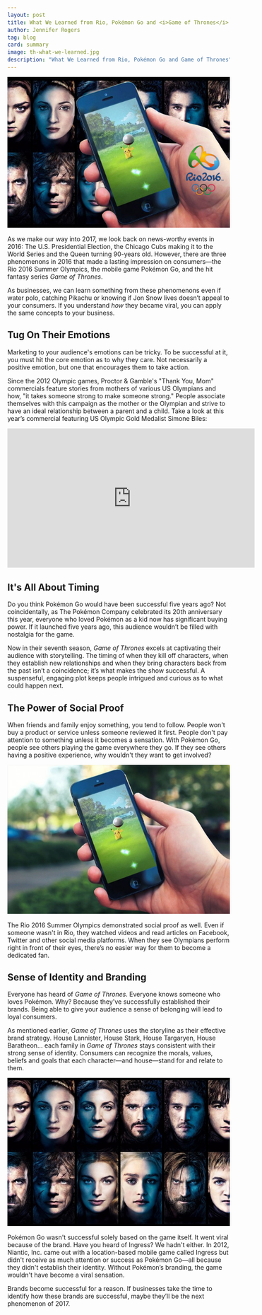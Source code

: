 ```yaml
---
layout: post
title: What We Learned from Rio, Pokémon Go and <i>Game of Thrones</i>
author: Jennifer Rogers
tag: blog
card: summary
image: th-what-we-learned.jpg
description: "What We Learned from Rio, Pokémon Go and Game of Thrones"
---
```

![What We've Learned](/img/hdr-what-we-learned.jpg)

As we make our way into 2017, we look back on news-worthy events in 2016: The U.S. Presidential Election, the Chicago Cubs making it to the World Series and the Queen turning 90-years old. However, there are three phenomenons in 2016 that made a lasting impression on consumers—the Rio 2016 Summer Olympics, the mobile game Pokémon Go, and the hit fantasy series *Game of Thrones*.

As businesses, we can learn something from these phenomenons even if water polo, catching Pikachu or knowing if Jon Snow lives doesn’t appeal to your consumers. If you understand *how* they became viral, you can apply the same concepts to your business.


Tug On Their Emotions
---------------------
Marketing to your audience's emotions can be tricky. To be successful at it, you must hit the core emotion as to why they care. Not necessarily a positive emotion, but one that encourages them to take action.

Since the 2012 Olympic games, Proctor & Gamble's "Thank You, Mom" commercials feature stories from mothers of various US Olympians and how, "it takes someone strong to make someone strong." People associate themselves with this campaign as the mother or the Olympian and strive to have an ideal relationship between a parent and a child. Take a look at this year’s commercial featuring US Olympic Gold Medalist Simone Biles:

<iframe width="560" height="315" src="https://www.youtube.com/embed/xPsXa5huzQA" frameborder="0" allowfullscreen></iframe>

It's All About Timing
---------------------
Do you think Pokémon Go would have been successful five years ago? Not coincidentally, as The Pokémon Company celebrated its 20th anniversary this year, everyone who loved Pokémon as a kid now has significant buying power. If it launched five years ago, this audience wouldn’t be filled with nostalgia for the game.

Now in their seventh season, *Game of Thrones* excels at captivating their audience with storytelling. The timing of when they kill off characters, when they establish new relationships and when they bring characters back from the past isn’t a coincidence; it’s what makes the show successful. A suspenseful, engaging plot keeps people intrigued and curious as to what could happen next.  

The Power of Social Proof
-------------------------
When friends and family enjoy something, you tend to follow. People won't buy a product or service unless someone reviewed it first. People don't pay attention to something unless it becomes a sensation. With Pokémon Go, people see others playing the game everywhere they go. If they see others having a positive experience, why wouldn't they want to get involved?

<a href="http://www.elitemgtservices.com/pokemon-go-already-popular-tinder-twitter/" target="_blank">![Pokemon Go](/img/pokemon-go-gameplay.jpg)</a>

The Rio 2016 Summer Olympics demonstrated social proof as well. Even if someone wasn't in Rio, they watched videos and read articles on Facebook, Twitter and other social media platforms. When they see Olympians perform right in front of their eyes, there’s no easier way for them to become a dedicated fan.

Sense of Identity and Branding
------------------------------
Everyone has heard of *Game of Thrones*. Everyone knows someone who loves Pokémon. Why? Because they've successfully established their brands. Being able to give your audience a sense of belonging will lead to loyal consumers.

As mentioned earlier, *Game of Thrones* uses the storyline as their effective brand strategy. House Lannister, House Stark, House Targaryen, House Baratheon... each family in *Game of Thrones* stays consistent with their strong sense of identity. Consumers can recognize the morals, values, beliefs and goals that each character—and house—stand for and relate to them.

<a href="http://www.gamespot.com/gallery/game-of-thrones-season-6-character-catch-up-where-/2900-623/" target="_blank">![Game of Thrones](/img/GoT.jpg)</a>

Pokémon Go wasn't successful solely based on the game itself. It went viral because of the brand. Have you heard of Ingress? We hadn't either. In 2012, Niantic, Inc. came out with a location-based mobile game called Ingress but didn't receive as much attention or success as Pokémon Go—all because they didn't establish their identity. Without Pokémon’s branding, the game wouldn't have become a viral sensation.

Brands become successful for a reason. If businesses take the time to identify how these brands are successful, maybe they’ll be the next phenomenon of 2017.
